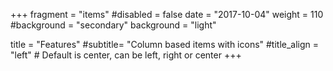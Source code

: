 +++
fragment = "items"
#disabled = false
date = "2017-10-04"
weight = 110
#background = "secondary"
background = "light"

title = "Features"
#subtitle= "Column based items with icons"
#title_align = "left" # Default is center, can be left, right or center
+++